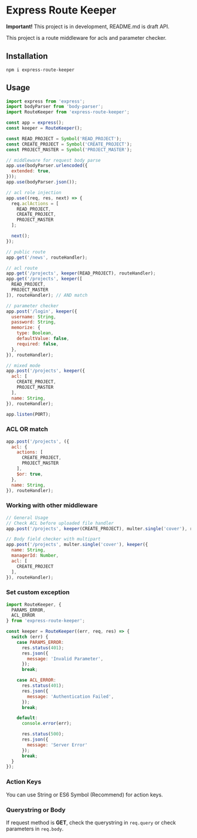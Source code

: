 # Express Route Keeper

__Important!__ This project is in development, README.md is draft API.

This project is a route middleware for acls and parameter checker.

## Installation

```
npm i express-route-keeper
```

## Usage

```javascript
import express from 'express';
import bodyParser from 'body-parser';
import RouteKeeper from 'express-route-keeper';

const app = express();
const keeper = RouteKeeper();

const READ_PROJECT = Symbol('READ_PROJECT');
const CREATE_PROJECT = Symbol('CREATE_PROJECT');
const PROJECT_MASTER = Symbol('PROJECT_MASTER');

// middleware for request body parse
app.use(bodyParser.urlencoded({
  extended: true,
}));
app.use(bodyParser.json());

// acl role injection
app.use((req, res, next) => {
  req.aclActions = [
    READ_PROJECT,
    CREATE_PROJECT,
    PROJECT_MASTER
  ];

  next();
});

// public route
app.get('/news', routeHandler);

// acl route
app.get('/projects', keeper(READ_PROJECT), routeHandler);
app.get('/projects', keeper([
  READ_PROJECT,
  PROJECT_MASTER
]), routeHandler); // AND match

// parameter checker
app.post('/login', keeper({
  username: String,
  password: String,
  memorize: {
    type: Boolean,
    defaultValue: false,
    required: false,
  },
}), routeHandler);

// mixed mode
app.post('/projects', keeper({
  acl: [
    CREATE_PROJECT,
    PROJECT_MASTER
  ],
  name: String,
}), routeHandler);

app.listen(PORT);
```

### ACL OR match

```javascript
app.post('/projects', ({
  acl: {
    actions: [
      CREATE_PROJECT,
      PROJECT_MASTER
    ],
    $or: true,
  },
  name: String,
}), routeHandler);
```

### Working with other middleware

```javascript
// General Usage
// Check ACL before uploaded file handler
app.post('/projects', keeper(CREATE_PROJECT), multer.single('cover'), routeHandler);

// Body field checker with multipart
app.post('/projects', multer.single('cover'), keeper({
  name: String,
  managerId: Number,
  acl: [
    CREATE_PROJECT
  ],
}), routeHandler);
```

### Set custom exception

```javascript
import RouteKeeper, {
  PARAMS_ERROR,
  ACL_ERROR
} from 'express-route-keeper';

const keeper = RouteKeeper((err, req, res) => {
  switch (err) {
    case PARAMS_ERROR:
      res.status(401);
      res.json({
        message: 'Invalid Parameter',
      });
      break;

    case ACL_ERROR:
      res.status(401);
      res.json({
        message: 'Authentication Failed',
      });
      break;

    default:
      console.error(err);

      res.status(500);
      res.json({
        message: 'Server Error'
      });
      break;
  }
});
```

### Action Keys

You can use String or ES6 Symbol (Recommend) for action keys.

### Querystring or Body

If request method is __GET__, check the querystring in ```req.query``` or check parameters in ```req.body```.
